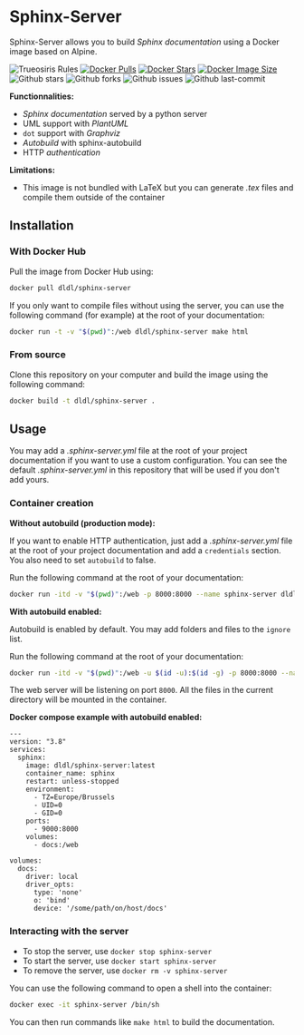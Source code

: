 # Sphinx-Server

Sphinx-Server allows you to build *Sphinx documentation* using a Docker
image based on Alpine.

![Trueosiris Rules](https://img.shields.io/badge/trueosiris-rules-f08060) 
[![Docker Pulls](https://badgen.net/docker/pulls/trueosiris/sphinx-server?icon=docker&label=pulls)](https://hub.docker.com/r/trueosiris/sphinx-server/) 
[![Docker Stars](https://badgen.net/docker/stars/trueosiris/sphinx-server?icon=docker&label=stars)](https://hub.docker.com/r/trueosiris/sphinx-server/) 
[![Docker Image Size](https://badgen.net/docker/size/trueosiris/sphinx-server?icon=docker&label=image%20size)](https://hub.docker.com/r/trueosiris/sphinx-server/) 
![Github stars](https://badgen.net/github/stars/trueosiris/docker-sphinx-server?icon=github&label=stars) 
![Github forks](https://badgen.net/github/forks/trueosiris/docker-sphinx-server?icon=github&label=forks) 
![Github issues](https://img.shields.io/github/issues/TrueOsiris/docker-sphinx-server)
![Github last-commit](https://img.shields.io/github/last-commit/TrueOsiris/docker-sphinx-server)

**Functionnalities:**

- *Sphinx documentation* served by a python server
- UML support with *PlantUML*
- `dot` support with *Graphviz*
- *Autobuild* with sphinx-autobuild
- HTTP *authentication*

**Limitations:**

- This image is not bundled with LaTeX but you can generate *.tex* files and
  compile them outside of the container

## Installation

### With Docker Hub

Pull the image from Docker Hub using:

```sh
docker pull dldl/sphinx-server
```

If you only want to compile files without using the server, you can use the
following command (for example) at the root of your documentation:

```sh
docker run -t -v "$(pwd)":/web dldl/sphinx-server make html
```

### From source

Clone this repository on your computer and build the image using the following
command:

```sh
docker build -t dldl/sphinx-server .
```

## Usage

You may add a *.sphinx-server.yml* file at the root of your project
documentation if you want to use a custom configuration. You can see the default
*.sphinx-server.yml* in this repository that will be used if you don't add
yours.

### Container creation

**Without autobuild (production mode):**

If you want to enable HTTP authentication, just add a *.sphinx-server.yml* file
at the root of your project documentation and add a `credentials` section. You
also need to set `autobuild` to false.

Run the following command at the root of your documentation:

```sh
docker run -itd -v "$(pwd)":/web -p 8000:8000 --name sphinx-server dldl/sphinx-server
```

**With autobuild enabled:**

Autobuild is enabled by default. You may add folders and files to the `ignore` list.

Run the following command at the root of your documentation:

```sh
docker run -itd -v "$(pwd)":/web -u $(id -u):$(id -g) -p 8000:8000 --name sphinx-server dldl/sphinx-server
```

The web server will be listening on port `8000`.
All the files in the current directory will be mounted in the container.

**Docker compose example with autobuild enabled:**

```
---
version: "3.8"
services:
  sphinx:
    image: dldl/sphinx-server:latest
    container_name: sphinx
    restart: unless-stopped
    environment:
      - TZ=Europe/Brussels
      - UID=0
      - GID=0
    ports:
      - 9000:8000
    volumes:
      - docs:/web

volumes: 
  docs:
    driver: local
    driver_opts:
      type: 'none'
      o: 'bind'
      device: '/some/path/on/host/docs'
```

### Interacting with the server

- To stop the server, use `docker stop sphinx-server`
- To start the server, use `docker start sphinx-server`
- To remove the server, use `docker rm -v sphinx-server`

You can use the following command to open a shell into the container:

```sh
docker exec -it sphinx-server /bin/sh
```

You can then run commands like `make html` to build the documentation.

